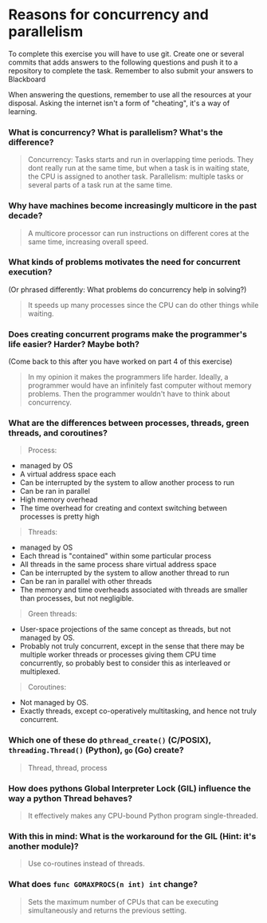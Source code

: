 # Reasons for concurrency and parallelism


To complete this exercise you will have to use git. Create one or several commits that adds answers to the following questions and push it to a repository to complete the task. Remember to also submit your answers to Blackboard

When answering the questions, remember to use all the resources at your disposal. Asking the internet isn't a form of "cheating", it's a way of learning.

 ### What is concurrency? What is parallelism? What's the difference?
 > Concurrency: Tasks starts and run in overlapping time periods. They dont really run at the same time, but when a task is in waiting state, the CPU is assigned to another task.
Parallelism: multiple tasks or several parts of a task run at the same time.
 
 ### Why have machines become increasingly multicore in the past decade?
 > A multicore processor can run instructions on different cores at the same time,
increasing overall speed.
 
 ### What kinds of problems motivates the need for concurrent execution?
 (Or phrased differently: What problems do concurrency help in solving?)
 > It speeds up many processes since the CPU can do other things while waiting.
 
 ### Does creating concurrent programs make the programmer's life easier? Harder? Maybe both?
 (Come back to this after you have worked on part 4 of this exercise)
 > In my opinion it makes the programmers life harder. Ideally, a programmer would have an infinitely fast computer without memory problems. Then the programmer wouldn't have to think about concurrency.
 
 ### What are the differences between processes, threads, green threads, and coroutines?
 > Process:
- managed by OS
- A virtual address space each
- Can be interrupted by the system to allow another process to run
- Can be ran in parallel
- High memory overhead
- The time overhead for creating and context switching between processes is pretty high
>Threads:
- managed by OS
- Each thread is "contained" within some particular process
- All threads in the same process share virtual address space
- Can be interrupted by the system to allow another thread to run
- Can be ran in parallel with other threads
- The memory and time overheads associated with threads are smaller than processes, but not negligible.
>Green threads:
- User-space projections of the same concept as threads, but not managed by OS.
- Probably not truly concurrent, except in the sense that there may be multiple worker threads or processes giving them CPU time concurrently,
so probably best to consider this as interleaved or multiplexed.
>Coroutines:
- Not managed by OS.
- Exactly threads, except co-operatively multitasking, and hence not truly concurrent.
 
 ### Which one of these do `pthread_create()` (C/POSIX), `threading.Thread()` (Python), `go` (Go) create?
 > Thread, thread, process
 
 ### How does pythons Global Interpreter Lock (GIL) influence the way a python Thread behaves?
 > It effectively makes any CPU-bound Python program single-threaded.
 
 ### With this in mind: What is the workaround for the GIL (Hint: it's another module)?
 > Use co-routines instead of threads.
 
 ### What does `func GOMAXPROCS(n int) int` change? 
 > Sets the maximum number of CPUs that can be executing simultaneously and returns the previous setting.
